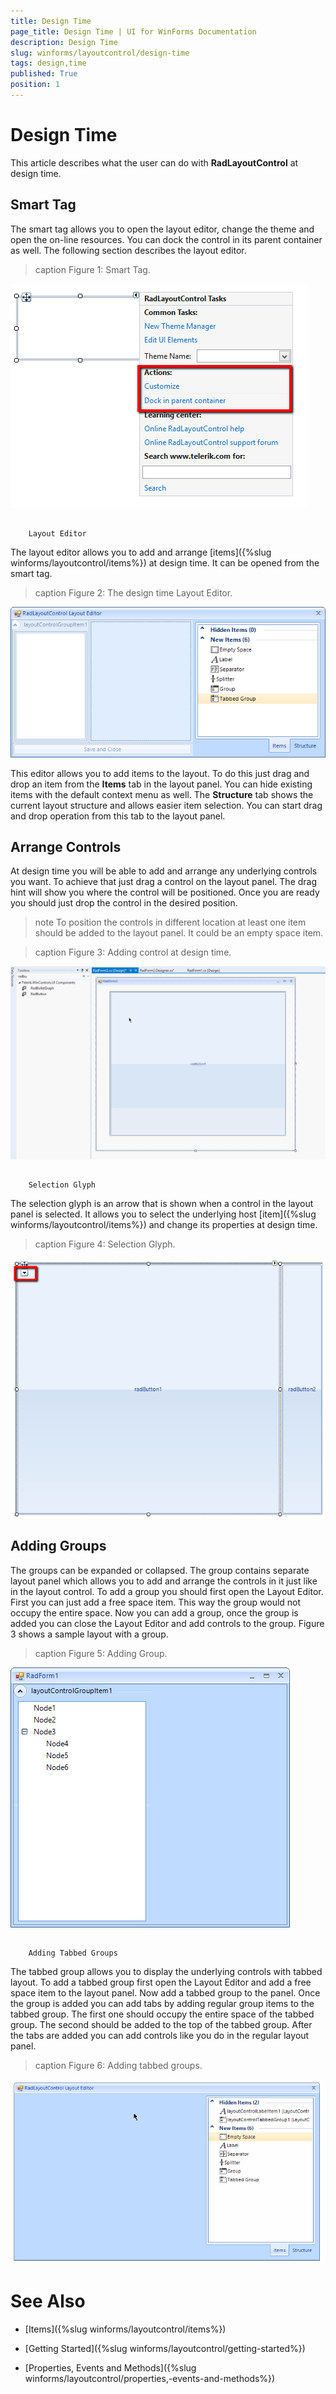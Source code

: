 ```yaml
---
title: Design Time
page_title: Design Time | UI for WinForms Documentation
description: Design Time
slug: winforms/layoutcontrol/design-time
tags: design,time
published: True
position: 1
---
```


# Design Time



This article describes what the user can do with __RadLayoutControl__ at design time.
      

## Smart Tag

The smart tag allows you to open the layout editor, change the theme and open the on-line resources. You can dock the control in its parent container as well.
          The following section describes the layout editor.
        
>caption Figure 1: Smart Tag.

![layoutcontrol-design-time 001](images/layoutcontrol-design-time001.png)

## 
        Layout Editor
      

The layout editor allows you to add and arrange [items]({%slug winforms/layoutcontrol/items%}) at design time. 
          It can be opened from the smart tag.
      
>caption Figure 2: The design time Layout Editor.

![layoutcontrol-design-time 002](images/layoutcontrol-design-time002.png)

This editor allows you to add items to the layout. To do this just drag and drop an item from the __Items__ tab in the layout panel. 
          You can hide existing items with the default context menu as well. The __Structure__ tab shows the current layout structure and allows easier item selection. 
          You can start drag and drop operation from this tab to the layout panel.
        

## Arrange Controls 

At design time you will be able to add and arrange any underlying controls you want. 
          To achieve that just drag a control on the layout panel. The drag hint will show you where the control will be positioned. 
          Once you are ready you should just drop the control in the desired position.
        

>note To position the controls in different location at least one item should be added to the layout panel. It could be an empty space item.
>

>caption Figure 3: Adding control at design time.

![layoutcontrol-design-time 003](images/layoutcontrol-design-time003.gif)

## 
        Selection Glyph
      

The selection glyph is an arrow that is shown when a control in the layout panel is selected. 
          It allows you to select the underlying host [item]({%slug winforms/layoutcontrol/items%}) and change its properties at design time.
        
>caption Figure 4: Selection Glyph.

![layoutcontrol-design-time 004](images/layoutcontrol-design-time004.png)

## Adding Groups

The groups can be expanded or collapsed. The group contains separate layout panel which allows you to add and arrange the controls
          in it just like in the layout control. 
          To add a group you should first open the Layout Editor.
          First you can just add a free space item. This way the group would not occupy the entire space.
          Now you can add a group, once the group is added you can close the Layout Editor and add controls to the group. 
          Figure 3 shows a sample layout with a group. 
        
>caption Figure 5: Adding Group.

![layoutcontrol-design-time 005](images/layoutcontrol-design-time005.png)

## 
        Adding Tabbed Groups
      

The tabbed group allows you to display the underlying controls with tabbed layout. 
          To add a tabbed group first open the Layout Editor and add a free space item to the layout panel.
          Now add a tabbed group to the panel. Once the group is added you can add tabs by adding regular group items to the tabbed group. 
          The first one should occupy the entire space of the tabbed group. The second should be added to the top of the tabbed group. 
          After the tabs are added you can add controls like you do in the regular layout panel.
        
>caption Figure 6: Adding tabbed groups.

![layoutcontrol-design-time 006](images/layoutcontrol-design-time006.gif)

# See Also

 * [Items]({%slug winforms/layoutcontrol/items%})

 * [Getting Started]({%slug winforms/layoutcontrol/getting-started%})

 * [Properties, Events and Methods]({%slug winforms/layoutcontrol/properties,-events-and-methods%})

